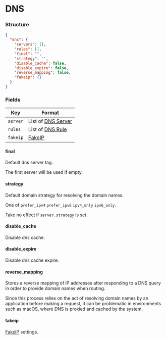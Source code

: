 # DNS

### Structure

```json
{
  "dns": {
    "servers": [],
    "rules": [],
    "final": "",
    "strategy": "",
    "disable_cache": false,
    "disable_expire": false,
    "reverse_mapping": false,
    "fakeip": {}
  }
}

```

### Fields

| Key      | Format                         |
|----------|--------------------------------|
| `server` | List of [DNS Server](./server) |
| `rules`  | List of [DNS Rule](./rule)     |
| `fakeip` | [FakeIP](./fakeip)             |

#### final

Default dns server tag.

The first server will be used if empty.

#### strategy

Default domain strategy for resolving the domain names.

One of `prefer_ipv4` `prefer_ipv6` `ipv4_only` `ipv6_only`.

Take no effect if `server.strategy` is set.

#### disable_cache

Disable dns cache.

#### disable_expire

Disable dns cache expire.

#### reverse_mapping

Stores a reverse mapping of IP addresses after responding to a DNS query in order to provide domain names when routing.

Since this process relies on the act of resolving domain names by an application before making a request, it can be
problematic in environments such as macOS, where DNS is proxied and cached by the system.

#### fakeip

[FakeIP](./fakeip) settings.
